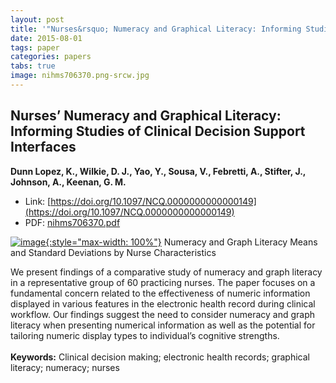 ```yaml
---
layout: post
title: '"Nurses&rsquo; Numeracy and Graphical Literacy: Informing Studies of Clinical Decision Support Interfaces"'
date: 2015-08-01
tags: paper
categories: papers
tabs: true
image: nihms706370.png-srcw.jpg
---
```


## Nurses&rsquo; Numeracy and Graphical Literacy: Informing Studies of Clinical Decision Support Interfaces
**Dunn Lopez, K., Wilkie, D. J., Yao, Y., Sousa, V., Febretti, A., Stifter, J., Johnson, A., Keenan, G. M.**
- Link: [https://doi.org/10.1097/NCQ.0000000000000149](https://doi.org/10.1097/NCQ.0000000000000149)
- PDF: [nihms706370.pdf](/documents/nihms706370.pdf)


[![image](https://www.evl.uic.edu/output/originals/nihms706370.png-srcw.jpg){:style="max-width: 100%"}](https://www.evl.uic.edu/output/originals/nihms706370.png-srcw.jpg)
Numeracy and Graph Literacy Means and Standard Deviations by Nurse Characteristics

We present findings of a comparative study of numeracy and graph literacy in a representative group of 60 practicing nurses. The paper focuses on a fundamental concern related to the effectiveness of numeric information displayed in various features in the electronic health record during clinical workflow. Our findings suggest the need to consider numeracy and graph literacy when presenting numerical information as well as the potential for tailoring numeric display types to individual&rsquo;s cognitive strengths.<br><br>
<strong>Keywords:</strong> Clinical decision making; electronic health records; graphical literacy; numeracy; nurses